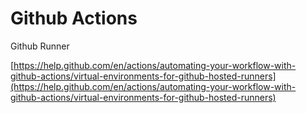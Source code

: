 # Github Actions

Github Runner

[https://help.github.com/en/actions/automating-your-workflow-with-github-actions/virtual-environments-for-github-hosted-runners](https://help.github.com/en/actions/automating-your-workflow-with-github-actions/virtual-environments-for-github-hosted-runners)


